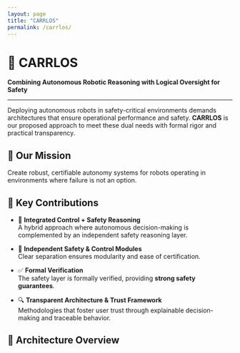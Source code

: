 ```yaml
---
layout: page
title: "CARRLOS"
permalink: /carrlos/
---
```


# 🤖 CARRLOS
**Combining Autonomous Robotic Reasoning with Logical Oversight for Safety**

---

Deploying autonomous robots in safety-critical environments demands architectures that ensure operational performance and safety. **CARRLOS** is our proposed approach to meet these dual needs with formal rigor and practical transparency.

## 🚀 Our Mission
Create robust, certifiable autonomy systems for robots operating in environments where failure is not an option.

## 🎯 Key Contributions

- 🧠 **Integrated Control + Safety Reasoning**  
  A hybrid approach where autonomous decision-making is complemented by an independent safety reasoning layer.

- 🔄 **Independent Safety & Control Modules**  
  Clear separation ensures modularity and ease of certification.

- ✅ **Formal Verification**  
  The safety layer is formally verified, providing **strong safety guarantees**.

- 🔍 **Transparent Architecture & Trust Framework**  
  Methodologies that foster user trust through explainable decision-making and traceable behavior.

## 🧱 Architecture Overview

